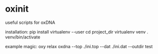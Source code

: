 # oxinit
useful scripts for oxDNA

installation: 
  pip install virtualenv --user
  cd project_dir
  virtualenv venv
  . venv/bin/activate

example magic:
 oxy relax oxdna --top ./ini.top --dat ./ini.dat --outdir test
